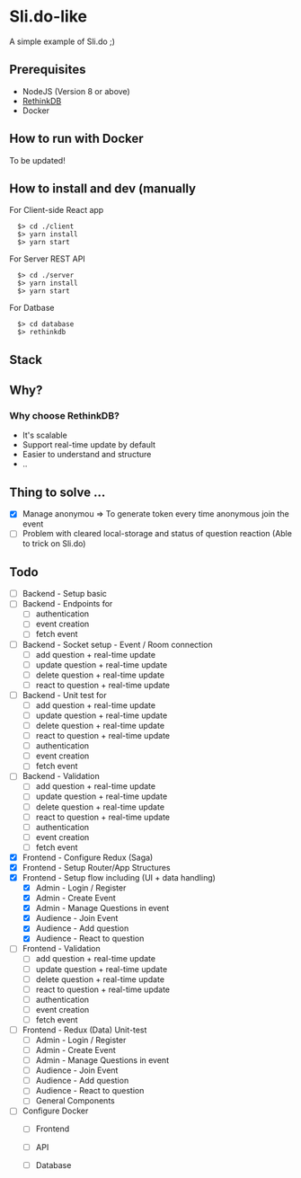 # Sli.do-like

A simple example of Sli.do ;)

## Prerequisites

- NodeJS (Version 8 or above)
- [RethinkDB](https://www.rethinkdb.com/)
- Docker

## How to run with Docker

To be updated!

## How to install and dev (manually

For Client-side React app
```
  $> cd ./client
  $> yarn install
  $> yarn start
```

For Server REST API
```
  $> cd ./server
  $> yarn install
  $> yarn start
```

For Datbase
```
  $> cd database
  $> rethinkdb
```

## Stack


## Why?

### Why choose RethinkDB?
- It's scalable
- Support real-time update by default
- Easier to understand and structure
- ..

## Thing to solve ...

- [X] Manage anonymou => To generate token every time anonymous join the event
- [ ] Problem with cleared local-storage and status of question reaction (Able to trick on Sli.do)

## Todo

- [ ] Backend - Setup basic 
- [ ] Backend - Endpoints for
  - [ ] authentication
  - [ ] event creation
  - [ ] fetch event
- [ ] Backend - Socket setup - Event / Room connection 
  - [ ] add question + real-time update
  - [ ] update question + real-time update
  - [ ] delete question + real-time update
  - [ ] react to question + real-time update 
- [ ] Backend - Unit test for
  - [ ] add question + real-time update
  - [ ] update question + real-time update
  - [ ] delete question + real-time update
  - [ ] react to question + real-time update 
  - [ ] authentication
  - [ ] event creation
  - [ ] fetch event
- [ ] Backend - Validation
  - [ ] add question + real-time update
  - [ ] update question + real-time update
  - [ ] delete question + real-time update
  - [ ] react to question + real-time update 
  - [ ] authentication
  - [ ] event creation
  - [ ] fetch event
- [X] Frontend - Configure Redux (Saga)
- [X] Frontend - Setup Router/App Structures
- [X] Frontend - Setup flow including (UI + data handling)
  - [X] Admin - Login / Register
  - [X] Admin - Create Event
  - [X] Admin - Manage Questions in event
  - [X] Audience - Join Event
  - [X] Audience - Add question 
  - [X] Audience - React to question
- [ ] Frontend - Validation
  - [ ] add question + real-time update
  - [ ] update question + real-time update
  - [ ] delete question + real-time update
  - [ ] react to question + real-time update 
  - [ ] authentication
  - [ ] event creation
  - [ ] fetch event

- [ ] Frontend - Redux (Data) Unit-test
  - [ ] Admin - Login / Register
  - [ ] Admin - Create Event
  - [ ] Admin - Manage Questions in event
  - [ ] Audience - Join Event
  - [ ] Audience - Add question 
  - [ ] Audience - React to question
  - [ ] General Components
- [ ] Configure Docker
  - [ ] Frontend
  - [ ] API
  - [ ] Database
 
